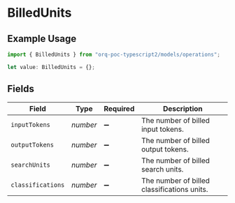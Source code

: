 # BilledUnits

## Example Usage

```typescript
import { BilledUnits } from "orq-poc-typescript2/models/operations";

let value: BilledUnits = {};
```

## Fields

| Field                                       | Type                                        | Required                                    | Description                                 |
| ------------------------------------------- | ------------------------------------------- | ------------------------------------------- | ------------------------------------------- |
| `inputTokens`                               | *number*                                    | :heavy_minus_sign:                          | The number of billed input tokens.          |
| `outputTokens`                              | *number*                                    | :heavy_minus_sign:                          | The number of billed output tokens.         |
| `searchUnits`                               | *number*                                    | :heavy_minus_sign:                          | The number of billed search units.          |
| `classifications`                           | *number*                                    | :heavy_minus_sign:                          | The number of billed classifications units. |